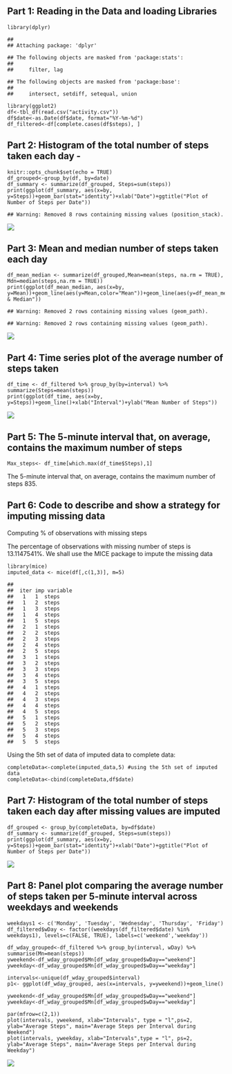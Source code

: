 Part 1: Reading in the Data and loading Libraries
-------------------------------------------------

    library(dplyr)

    ## 
    ## Attaching package: 'dplyr'

    ## The following objects are masked from 'package:stats':
    ## 
    ##     filter, lag

    ## The following objects are masked from 'package:base':
    ## 
    ##     intersect, setdiff, setequal, union

    library(ggplot2)
    df<-tbl_df(read.csv("activity.csv"))
    df$date<-as.Date(df$date, format="%Y-%m-%d")
    df_filtered<-df[complete.cases(df$steps), ]

Part 2: Histogram of the total number of steps taken each day -
---------------------------------------------------------------

    knitr::opts_chunk$set(echo = TRUE)
    df_grouped<-group_by(df, by=date)
    df_summary <- summarize(df_grouped, Steps=sum(steps))
    print(ggplot(df_summary, aes(x=by, y=Steps))+geom_bar(stat="identity")+xlab("Date")+ggtitle("Plot of Number of Steps per Date"))

    ## Warning: Removed 8 rows containing missing values (position_stack).

![](RMarkdownAssignment_files/figure-markdown_strict/unnamed-chunk-2-1.png)

Part 3: Mean and median number of steps taken each day
------------------------------------------------------

    df_mean_median <- summarize(df_grouped,Mean=mean(steps, na.rm = TRUE), Mdn=median(steps,na.rm = TRUE))
    print(ggplot(df_mean_median, aes(x=by, y=Mean))+geom_line(aes(y=Mean,color="Mean"))+geom_line(aes(y=df_mean_median$Mdn,color="Median"))+xlab("Date")+ylab("Mean & Median"))

    ## Warning: Removed 2 rows containing missing values (geom_path).

    ## Warning: Removed 2 rows containing missing values (geom_path).

![](RMarkdownAssignment_files/figure-markdown_strict/unnamed-chunk-3-1.png)

Part 4: Time series plot of the average number of steps taken
-------------------------------------------------------------

    df_time <- df_filtered %>% group_by(by=interval) %>% summarize(Steps=mean(steps))
    print(ggplot(df_time, aes(x=by, y=Steps))+geom_line()+xlab("Interval")+ylab("Mean Number of Steps"))

![](RMarkdownAssignment_files/figure-markdown_strict/unnamed-chunk-4-1.png)

Part 5: The 5-minute interval that, on average, contains the maximum number of steps
------------------------------------------------------------------------------------

    Max_steps<- df_time[which.max(df_time$Steps),1]

The 5-minute interval that, on average, contains the maximum number of
steps 835.

Part 6: Code to describe and show a strategy for imputing missing data
----------------------------------------------------------------------

Computing % of observations with missing steps

The percentage of observations with missing number of steps is
13.1147541%. We shall use the MICE package to impute the missing data

    library(mice)
    imputed_data <- mice(df[,c(1,3)], m=5)

    ## 
    ##  iter imp variable
    ##   1   1  steps
    ##   1   2  steps
    ##   1   3  steps
    ##   1   4  steps
    ##   1   5  steps
    ##   2   1  steps
    ##   2   2  steps
    ##   2   3  steps
    ##   2   4  steps
    ##   2   5  steps
    ##   3   1  steps
    ##   3   2  steps
    ##   3   3  steps
    ##   3   4  steps
    ##   3   5  steps
    ##   4   1  steps
    ##   4   2  steps
    ##   4   3  steps
    ##   4   4  steps
    ##   4   5  steps
    ##   5   1  steps
    ##   5   2  steps
    ##   5   3  steps
    ##   5   4  steps
    ##   5   5  steps

Using the 5th set of data of imputed data to complete data:

    completeData<-complete(imputed_data,5) #using the 5th set of imputed data
    completeData<-cbind(completeData,df$date)

Part 7: Histogram of the total number of steps taken each day after missing values are imputed
----------------------------------------------------------------------------------------------

    df_grouped <- group_by(completeData, by=df$date)
    df_summary <- summarize(df_grouped, Steps=sum(steps))
    print(ggplot(df_summary, aes(x=by, y=Steps))+geom_bar(stat="identity")+xlab("Date")+ggtitle("Plot of Number of Steps per Date"))

![](RMarkdownAssignment_files/figure-markdown_strict/unnamed-chunk-9-1.png)

Part 8: Panel plot comparing the average number of steps taken per 5-minute interval across weekdays and weekends
-----------------------------------------------------------------------------------------------------------------

    weekdays1 <- c('Monday', 'Tuesday', 'Wednesday', 'Thursday', 'Friday')
    df_filtered$wDay <- factor((weekdays(df_filtered$date) %in% weekdays1), levels=c(FALSE, TRUE), labels=c('weekend','weekday'))

    df_wday_grouped<-df_filtered %>% group_by(interval, wDay) %>% summarise(Mn=mean(steps))
    yweekend<-df_wday_grouped$Mn[df_wday_grouped$wDay=="weekend"]
    yweekday<-df_wday_grouped$Mn[df_wday_grouped$wDay=="weekday"]

    intervals<-unique(df_wday_grouped$interval)
    p1<- ggplot(df_wday_grouped, aes(x=intervals, y=yweekend))+geom_line()

    yweekend<-df_wday_grouped$Mn[df_wday_grouped$wDay=="weekend"]
    yweekday<-df_wday_grouped$Mn[df_wday_grouped$wDay=="weekday"]

    par(mfrow=c(2,1))
    plot(intervals, yweekend, xlab="Intervals", type = "l",ps=2, ylab="Average Steps", main="Average Steps per Interval during Weekend")
    plot(intervals, yweekday, xlab="Intervals",type = "l", ps=2, ylab="Average Steps", main="Average Steps per Interval during Weekday")

![](RMarkdownAssignment_files/figure-markdown_strict/unnamed-chunk-10-1.png)

